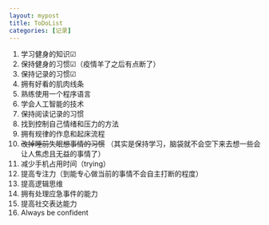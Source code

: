 ```yaml
---
layout: mypost
title: ToDoList
categories: [记录]
---
```


1. 学习健身的知识☑
2. 保持健身的习惯☑（疫情羊了之后有点断了）
3. 保持记录的习惯☑
4. 拥有好看的肌肉线条
5. 熟练使用一个程序语言
6. 学会人工智能的技术
7. 保持阅读记录的习惯
8. 找到控制自己情绪和压力的方法
9. 拥有规律的作息和起床流程
10. ~~改掉睡前失眠想事情的习惯~~ （其实是保持学习，脑袋就不会空下来去想一些会让人焦虑且无益的事情了）
11. 减少手机占用时间（trying）
12. 提高专注力（到能专心做当前的事情不会自主打断的程度）
13. 提高逻辑思维
14. 拥有处理应急事件的能力
15. 提高社交表达能力
16. Always be confident